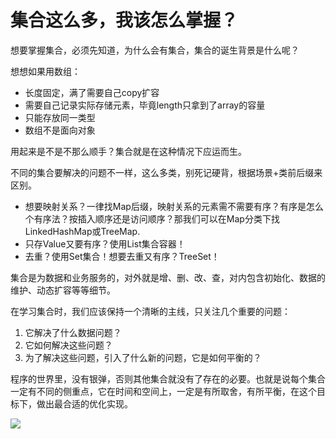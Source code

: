 # 集合这么多，我该怎么掌握？

想要掌握集合，必须先知道，为什么会有集合，集合的诞生背景是什么呢？

想想如果用数组：

- 长度固定，满了需要自己copy扩容
- 需要自己记录实际存储元素，毕竟length只拿到了array的容量
- 只能存放同一类型
- 数组不是面向对象

用起来是不是不那么顺手？集合就是在这种情况下应运而生。

不同的集合要解决的问题不一样，这么多类，别死记硬背，根据场景+类前后缀来区别。

- 想要映射关系？一律找Map后缀，映射关系的元素需不需要有序？有序是怎么个有序法？按插入顺序还是访问顺序？那我们可以在Map分类下找LinkedHashMap或TreeMap.
- 只存Value又要有序？使用List集合容器！
- 去重？使用Set集合！想要去重又有序？TreeSet！

集合是为数据和业务服务的，对外就是增、删、改、查，对内包含初始化、数据的维护、动态扩容等等细节。

在学习集合时，我们应该保持一个清晰的主线，只关注几个重要的问题：

1. 它解决了什么数据问题？
2. 它如何解决这些问题？
3. 为了解决这些问题，引入了什么新的问题，它是如何平衡的？

程序的世界里，没有银弹，否则其他集合就没有了存在的必要。也就是说每个集合一定有不同的侧重点，它在时间和空间上，一定是有所取舍，有所平衡，在这个目标下，做出最合适的优化实现。

![](https://s2.ax1x.com/2020/01/08/lRFKje.jpg)


